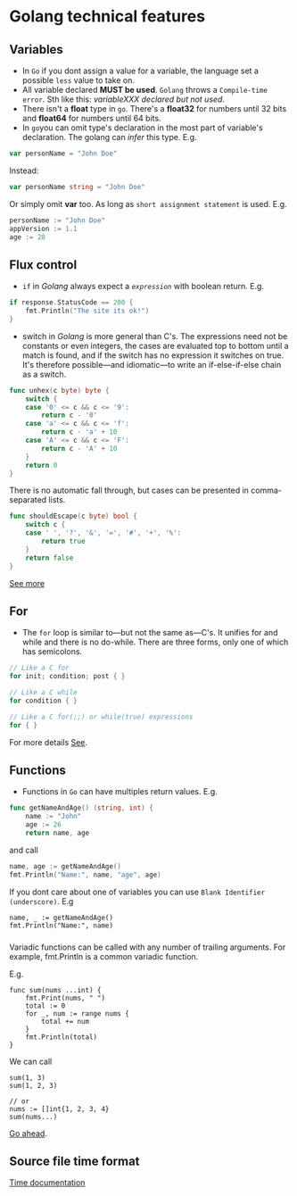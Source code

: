 # Golang technical features

## Variables
- In `Go` if you dont assign a value for a variable, the language set a possible `less` value to take on.
- All variable declared **MUST be used**. `Golang` throws a `Compile-time error`. Sth like this: _variableXXX declared but not used_.
- There isn't a **float** type in `go`. There's a **float32** for numbers until 32 bits and **float64** for numbers until 64 bits.
- In `go`you can omit type's declaration in the most part of variable's declaration. The golang can *infer* this type. E.g. 

```go
var personName = "John Doe"
```

Instead:

```go
var personName string = "John Doe"
```

Or simply omit **var** too. As long as `short assignment statement` is used. E.g.

```go
personName := "John Doe"
appVersion := 1.1
age := 28
```

## Flux control
- `if` in *Golang* always expect a _`expression`_ with boolean return. E.g. 
```go
if response.StatusCode == 200 {
    fmt.Println("The site its ok!")
}
```
- switch in *Golang* is more general than C's. The expressions need not be constants or even integers, the cases are evaluated top to bottom until a match is found, and if the switch has no expression it switches on true. It's therefore possible—and idiomatic—to write an if-else-if-else chain as a switch.

```go
func unhex(c byte) byte {
    switch {
    case '0' <= c && c <= '9':
        return c - '0'
    case 'a' <= c && c <= 'f':
        return c - 'a' + 10
    case 'A' <= c && c <= 'F':
        return c - 'A' + 10
    }
    return 0
}
```

There is no automatic fall through, but cases can be presented in comma-separated lists.

```go
func shouldEscape(c byte) bool {
    switch c {
    case ' ', '?', '&', '=', '#', '+', '%':
        return true
    }
    return false
}
```

[See more](https://golang.org/doc/effective_go.html#switch)

## For 
- The `for` loop is similar to—but not the same as—C's. It unifies for and while and there is no do-while. There are three forms, only one of which has semicolons.

```go
// Like a C for
for init; condition; post { }

// Like a C while
for condition { }

// Like a C for(;;) or while(true) expressions
for { }
```
For more details [See](https://github.com/leorenis/app-monitor-go/blob/master/app.go#L20).

## Functions
- Functions in `Go` can have multiples return values. E.g.

```go
func getNameAndAge() (string, int) {
    name := "John"
    age := 26
    return name, age
```
and call

```go
name, age := getNameAndAge()
fmt.Println("Name:", name, "age", age)
```

If you dont care about one of variables you can use `Blank Identifier (underscore)`. E.g

```
name, _ := getNameAndAge()
fmt.Println("Name:", name)

```

### 

Variadic functions can be called with any number of trailing arguments. For example, fmt.Println is a common variadic function.

E.g.

```
func sum(nums ...int) {
    fmt.Print(nums, " ")
    total := 0
    for _, num := range nums {
        total += num
    }
    fmt.Println(total)
}
```

We can call

```
sum(1, 3)
sum(1, 2, 3)

// or
nums := []int{1, 2, 3, 4}
sum(nums...)
```
[Go ahead](https://gobyexample.com/variadic-functions).

## Source file time format

[Time documentation](https://golang.org/src/time/format.go)
